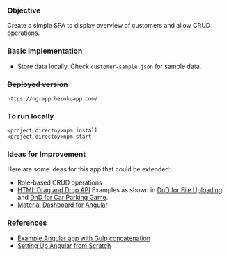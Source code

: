 ### Objective
Create a simple SPA to display overview of customers and allow CRUD operations.

### Basic implementation

* Store data locally. Check `customer-sample.json` for sample data.

### ~~Deployed version~~

```
https://ng-app.herokuapp.com/
```

### To run locally

```
<project directoy>npm install
<project directoy>npm start
```

### <a name="ideas"></a> Ideas for Improvement

Here are some ideas for this app that could be extended:

* Role-based CRUD operations
* [HTML Drag and Drop API](https://developer.mozilla.org/en-US/docs/Web/API/HTML_Drag_and_Drop_API)
Examples as shown in [DnD for File Uploading](https://css-tricks.com/drag-and-drop-file-uploading/) and [DnD for Car Parking Game](https://css-tricks.com/creating-a-parking-game-with-the-html-drag-and-drop-api/).
* [Material Dashboard for Angular](https://github.com/creativetimofficial/material-dashboard)

### References
* [Example Angular app with Gulp concatenation](https://github.com/jdxcode/ng-modules.git)
* [Setting Up Angular from Scratch](https://blog.angularindepth.com/setting-up-angular-from-scratch-1f518c65d8ab)
